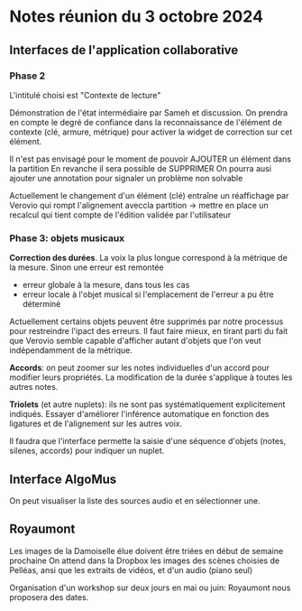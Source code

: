 # Notes réunion du 3 octobre 2024

## Interfaces de l'application collaborative

### Phase 2

L'intitulé choisi est "Contexte de lecture"

Démonstration de l'état intermédiaire par Sameh et discussion. On prendra en compte le degré de confiance dans la reconnaissance de l'élément de contexte (clé, armure, métrique) pour activer la widget de correction sur cet élément.

Il n'est pas envisagé pour le moment de pouvoir AJOUTER un élément dans la partition
En revanche il sera possible de SUPPRIMER
On pourra ausi ajouter une annotation pour signaler un problème non solvable

Actuellement le changement d'un élément (clé) entraîne un réaffichage par Verovio qui rompt l'alignement aveccla partition -> mettre en place un recalcul qui tient compte de l'édition validée par
l'utilisateur

### Phase 3: objets musicaux

**Correction des durées**. La voix la plus longue correspond à la métrique de la mesure. Sinon
une erreur est remontée

  - erreur globale à la mesure, dans tous les cas
  - erreur locale à l'objet musical si l'emplacement de l'erreur a pu être déterminé

Actuellement certains objets peuvent être supprimés par notre processus pour restreindre l'ipact des erreurs. Il faut faire mieux, en tirant parti du fait que Verovio semble capable d'afficher autant d'objets que l'on veut indépendamment de la métrique.

**Accords**: on peut zoomer sur les notes individuelles d'un accord pour modifier leurs propriétés. La modification de la durée s'applique à toutes les autres notes.

**Triolets** (et autre nuplets): ils ne sont pas systématiquement explicitement indiqués. Essayer d'améliorer  l'inférence automatique en fonction des ligatures et de l'alignement sur les autres voix.

Il faudra que l'interface permette la saisie d'une séquence d'objets (notes, silenes, accords) pour indiquer un nuplet.

## Interface AlgoMus

On peut visualiser la liste des sources audio et en sélectionner une.

## Royaumont

Les images de la Damoiselle élue doivent être triées en début de semaine prochaine
On attend dans la Dropbox les images des scènes choisies de Pelléas, ansi que les extraits de vidéos, et d'un audio (piano seul)

Organisation d'un workshop sur deux jours en mai ou juin: Royaumont nous proposera des dates.

